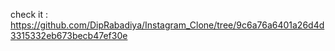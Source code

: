 check it : https://github.com/DipRabadiya/Instagram_Clone/tree/9c6a76a6401a26d4d3315332eb673becb47ef30e
